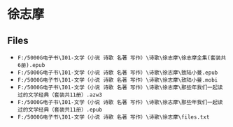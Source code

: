 # 徐志摩

## Files

- `F:/5000G电子书\I01-文学（小说 诗歌 名著 写作）\诗歌\徐志摩\徐志摩全集(套装共6册).epub`
- `F:/5000G电子书\I01-文学（小说 诗歌 名著 写作）\诗歌\徐志摩\致陆小曼.epub`
- `F:/5000G电子书\I01-文学（小说 诗歌 名著 写作）\诗歌\徐志摩\致陆小曼.mobi`
- `F:/5000G电子书\I01-文学（小说 诗歌 名著 写作）\诗歌\徐志摩\那些年我们一起读过的文学经典（套装共11册）.azw3`
- `F:/5000G电子书\I01-文学（小说 诗歌 名著 写作）\诗歌\徐志摩\那些年我们一起读过的文学经典（套装共11册）.epub`
- `F:/5000G电子书\I01-文学（小说 诗歌 名著 写作）\诗歌\徐志摩\files.txt`
